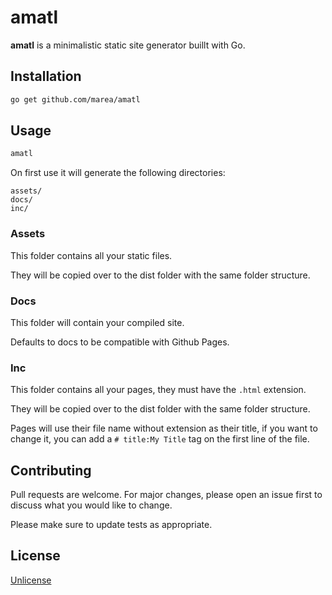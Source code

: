 # amatl

**amatl** is a minimalistic static site generator buillt with Go.

## Installation

```bash
go get github.com/marea/amatl
```

## Usage

```bash
amatl
```

On first use it will generate the following directories:

```
assets/
docs/
inc/
```

### Assets

This folder contains all your static files.

They will be copied over to the dist folder with the same folder structure.

### Docs

This folder will contain your compiled site.

Defaults to docs to be compatible with Github Pages.

### Inc

This folder contains all your pages, they must have the `.html` extension.

They will be copied over to the dist folder with the same folder structure.

Pages will use their file name without extension as their title, if you want to
change it, you can add a `# title:My Title` tag on the first line of the file.

## Contributing

Pull requests are welcome. For major changes, please open an issue first to
discuss what you would like to change.

Please make sure to update tests as appropriate.

## License

[Unlicense](https://choosealicense.com/licenses/unlicense/)

